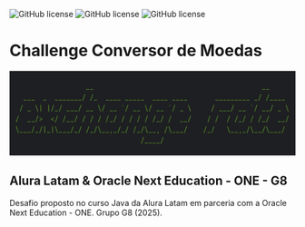 ![GitHub license](https://badgen.net/github/license/rrbotlab/challenge-conversor-de-moedas-one-g8)
![GitHub license](https://badgen.net/github/commits/rrbotlab/challenge-conversor-de-moedas-one-g8)
![GitHub license](https://badgen.net/github/last-commit/rrbotlab/challenge-conversor-de-moedas-one-g8)

# Challenge Conversor de Moedas

![capa](/assets/images/capa.png)

## Alura Latam & Oracle Next Education - ONE - G8

Desafio proposto no curso Java da Alura Latam em parceria com a 
Oracle Next Education - ONE. Grupo G8 (2025).





